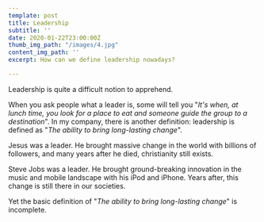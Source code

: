```yaml
---
template: post
title: Leadership
subtitle: ''
date: 2020-01-22T23:00:00Z
thumb_img_path: "/images/4.jpg"
content_img_path: ''
excerpt: How can we define leadership nowadays?

---
```

Leadership is quite a difficult notion to apprehend.

When you ask people what a leader is, some will tell you "_It's when, at lunch time, you look for a place to eat and someone guide the group to a destination_". In my company, there is another definition: leadership is defined as "_The ability to bring long-lasting change_".

Jesus was a leader. He brought massive change in the world with billions of followers, and many years after he died, christianity still exists. 

Steve Jobs was a leader. He brought ground-breaking innovation in the music and mobile landscape with his iPod and iPhone. Years after, this change is still there in our societies.

Yet the basic definition of "_The ability to bring long-lasting change_" is incomplete.